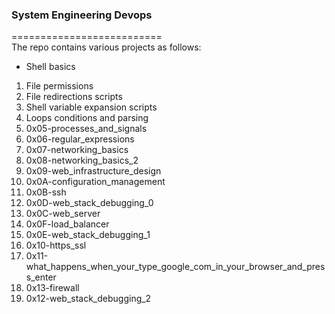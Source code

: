 ### System Engineering Devops   
==========================     
The repo contains various projects as follows:    
* Shell basics     
1. File permissions
2. File redirections scripts
3. Shell variable expansion scripts
4. Loops conditions and parsing
5. 0x05-processes_and_signals   
6. 0x06-regular_expressions   
7. 0x07-networking_basics    
8. 0x08-networking_basics_2    
9. 0x09-web_infrastructure_design    
10. 0x0A-configuration_management    
11. 0x0B-ssh    
12. 0x0D-web_stack_debugging_0 
13. 0x0C-web_server    
14. 0x0F-load_balancer    
15. 0x0E-web_stack_debugging_1  
16. 0x10-https_ssl    
17. 0x11-what_happens_when_your_type_google_com_in_your_browser_and_press_enter
18. 0x13-firewall  
19. 0x12-web_stack_debugging_2    
 
